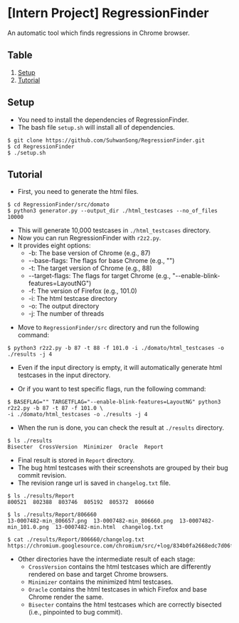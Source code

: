 # [Intern Project] RegressionFinder

An automatic tool which finds regressions in Chrome browser.

## Table                                                                                     
1. [Setup](#Setup)    
2. [Tutorial](#Tutorial)                                                                                                       

## Setup
- You need to install the dependencies of RegressionFinder.
- The bash file `setup.sh` will install all of dependencies.

```shell
$ git clone https://github.com/SuhwanSong/RegressionFinder.git
$ cd RegressionFinder
$ ./setup.sh
```

## Tutorial
- First, you need to generate the html files.

```shell
$ cd RegressionFinder/src/domato
$ python3 generator.py --output_dir ./html_testcases --no_of_files 10000
```
* This will generate 10,000 testcases in `./html_testcases` directory. 
* Now you can run RegressionFinder with `r2z2.py`.
* It provides eight options:
  * -b: The base version of Chrome (e.g., 87)
  * --base-flags: The flags for base Chrome (e.g., "")
  * -t: The target version of Chrome (e.g., 88)
  * --target-flags: The flags for target Chrome (e.g., "--enable-blink-features=LayoutNG")
  * -f: The version of Firefox (e.g., 101.0)
  * -i: The html testcase directory
  * -o: The output directory
  * -j: The number of threads

- Move to `RegressionFinder/src` directory and run the following command:
```shell
$ python3 r2z2.py -b 87 -t 88 -f 101.0 -i ./domato/html_testcases -o ./results -j 4
```
- Even if the input directory is empty, it will automatically generate html testcases in the input directory.

- Or if you want to test specific flags, run the following command:
```shell
$ BASEFLAG="" TARGETFLAG="--enable-blink-features=LayoutNG" python3 r2z2.py -b 87 -t 87 -f 101.0 \
-i ./domato/html_testcases -o ./results -j 4
```

- When the run is done, you can check the result at `./results` directory.
```
$ ls ./results
Bisecter  CrossVersion  Minimizer  Oracle  Report
```

- Final result is stored in `Report` directory.
- The bug html testcases with their screenshots are grouped by their bug commit revision. 
- The revision range url is saved in `changelog.txt` file.
```shell
$ ls ./results/Report
800521  802388  803746  805192  805372  806660

$ ls ./results/Report/806660
13-0007482-min_806657.png  13-0007482-min_806660.png  13-0007482-min_101.0.png  13-0007482-min.html  changelog.txt

$ cat ./results/Report/806660/changelog.txt
https://chromium.googlesource.com/chromium/src/+log/834b0fa2668edc7d06f50da5b1a5ace2337c4367..b5590351a10c17d1522c0fef47fe66a86087ea10
```

* Other directories have the intermediate result of each stage:
  * `CrossVersion` contains the html testcases which are differently rendered on base and target Chrome browsers.
  * `Minimizer` contains the minimized html testcases.
  * `Oracle` contains the html testcases in which Firefox and base Chrome render the same.
  * `Bisecter` contains the html testcases which are correctly bisected (i.e., pinpointed to bug commit).


